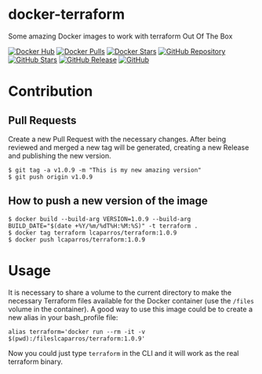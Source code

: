 # docker-terraform
Some amazing Docker images to work with terraform Out Of The Box

[![Docker Hub](https://img.shields.io/static/v1.svg?color=4edafc&labelColor=555555&logoColor=ffffff&style=flat&label=lcaparros/terraform&message=Docker%20Hub&logo=docker)](https://hub.docker.com/r/lcaparros/terraform)
[![Docker Pulls](https://img.shields.io/docker/pulls/lcaparros/terraform.svg?color=4edafc&labelColor=555555&logoColor=ffffff&style=flat&label=pulls&logo=docker)](https://hub.docker.com/r/lcaparros/terraform)
[![Docker Stars](https://img.shields.io/docker/stars/lcaparros/terraform.svg?color=4edafc&labelColor=555555&logoColor=ffffff&style=flat&label=stars&logo=docker)](https://hub.docker.com/r/lcaparros/terraform)
[![GitHub Repository](https://img.shields.io/static/v1.svg?color=4edafc&labelColor=555555&logoColor=ffffff&style=flat&label=lcaparros/docker-terraform&message=GitHub%20Repo&logo=github)](https://github.com/lcaparros/docker-terraform)
[![GitHub Stars](https://img.shields.io/github/stars/lcaparros/docker-terraform.svg?color=4edafc&labelColor=555555&logoColor=ffffff&style=flat&logo=github)](https://github.com/lcaparros/docker-terraform)
[![GitHub Release](https://img.shields.io/github/release/lcaparros/docker-terraform.svg?color=4edafc&labelColor=555555&logoColor=ffffff&style=flat&logo=github)](https://github.com/lcaparros/docker-terraform/releases)
[![GitHub](https://img.shields.io/static/v1.svg?color=4edafc&labelColor=555555&logoColor=ffffff&style=flat&label=lcaparros&message=GitHub&logo=github)](https://github.com/lcaparros "view the source for all of our repositories.")

# Contribution

## Pull Requests

Create a new Pull Request with the necessary changes. After being reviewed and merged a new tag will be generated, creating a new Release and publishing the new version.

```shell
$ git tag -a v1.0.9 -m "This is my new amazing version"
$ git push origin v1.0.9
```

## How to push a new version of the image

```shell
$ docker build --build-arg VERSION=1.0.9 --build-arg BUILD_DATE="$(date +%Y/%m/%dT%H:%M:%S)" -t terraform .
$ docker tag terraform lcaparros/terraform:1.0.9
$ docker push lcaparros/terraform:1.0.9
```

# Usage

It is necessary to share a volume to the current directory to make the necessary Terraform files available for the Docker container (use the `/files` volume in the container). A good way to use this image could be to create a new alias in your bash_profile file:

```shell
alias terraform='docker run --rm -it -v $(pwd):/fileslcaparros/terraform:1.0.9'
```

Now you could just type `terraform` in the CLI and it will work as the real terraform binary.

